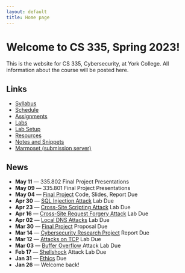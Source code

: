 ```yaml
---
layout: default
title: Home page
---
```

# Welcome to CS 335, Spring 2023!

This is the website for CS 335, Cybersecurity, at York College. All information about the course will be posted here.

## Links

* [Syllabus](syllabus/index.html)
* [Schedule](schedule/index.html)
* [Assignments](assignments/index.html)
* [Labs](labs/index.html)
* [Lab Setup](labs/setup.html)
* [Resources](resources/index.html)
* [Notes and Snippets](notes/index.html)
* <a href="https://cs.ycp.edu/marmoset" target="_blank">Marmoset (submission server)</a>

## News

* **May 11** &mdash; 335.802 Final Project Presentations
* **May 09** &mdash; 335.801 Final Project Presentations 
* **May 04** &mdash; [Final Project](assignments/project.html) Code, Slides, Report Due
* **Apr 30** &mdash; [SQL Injection Attack](labs/sql_attack.html) Lab Due
* **Apr 23** &mdash; [Cross-Site Scripting Attack](labs/xss_attack.html) Lab Due
* **Apr 16** &mdash; [Cross-Site Request Forgery Attack](labs/csrf.html) Lab Due  
* **Apr 02** &mdash; [Local DNS Attacks](labs/dns_attack.html) Lab Due
* **Mar 30** &mdash; [Final Project](assignments/project.html) Proposal Due
* **Mar 14** &mdash; [Cybersecurity Research Project](assignments/cybercrime.html) Report Due
* **Mar 12** &mdash; [Attacks on TCP](labs/tcp_attack.html) Lab Due
* **Mar 03** &mdash; [Buffer Overflow](labs/buffer_overflow.html) Attack Lab Due
* **Feb 17** &mdash; [Shellshock](labs/shellshock.html) Attack Lab Due
* **Jan 31** &mdash; [Ethics](assignments/ethics.html) Due
* **Jan 26** &mdash; Welcome back!